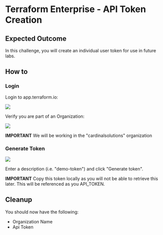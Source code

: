 # Terraform Enterprise - API Token Creation

## Expected Outcome

In this challenge, you will create an individual user token for use in future labs.

## How to

### Login

Login to app.terraform.io:

![](img/tfe-login.png)

Verify you are part of an Organization:

![](img/tfe-organization.png)

**IMPORTANT** We will be working in the "cardinalsolutions" organization

### Generate Token

![](img/tfe-token-gen.png)

Enter a description (i.e. "demo-token") and click "Generate token".

**IMPORTANT** Copy this token locally as you will not be able to retrieve this later. This will be referenced as you API_TOKEN.

## Cleanup

You should now have the following:

* Organization Name
* Api Token
